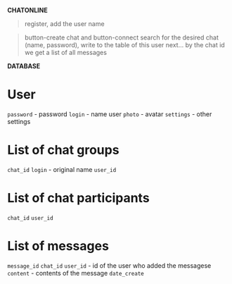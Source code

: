 **CHATONLINE**

> register, add the user name

<!-- upload the user data to the global state, from there make a check when the page loads, and if you are logged in, render the profile -->

> button-create chat and button-connect
> search for the desired chat (name, password), write to the table of this user
> next...
> by the chat id we get a list of all messages

**DATABASE**

# User

`password` - password
`login` - name user
`photo` - avatar
`settings` - other settings

# List of chat groups

`chat_id`
`login` - original name
`user_id`

# List of chat participants

`chat_id`
`user_id`

# List of messages

`message_id`
`chat_id`
`user_id` - id of the user who added the messagesе
`content` - contents of the message
`date_create`

